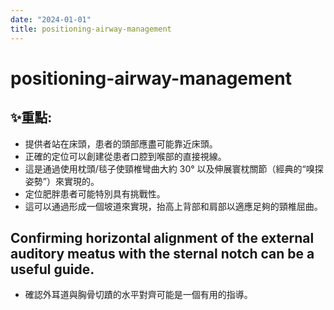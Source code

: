```yaml
---
date: "2024-01-01"
title: positioning-airway-management
---
```


# positioning-airway-management

## ✨重點:
- 提供者站在床頭，患者的頭部應盡可能靠近床頭。
- 正確的定位可以創建從患者口腔到喉部的直接視線。
- 這是通過使用枕頭/毯子使頸椎彎曲大約 30° 以及伸展寰枕關節（經典的“嗅探姿勢”）來實現的。
- 定位肥胖患者可能特別具有挑戰性。
- 這可以通過形成一個坡道來實現，抬高上背部和肩部以適應足夠的頸椎屈曲。

## Confirming horizontal alignment of the external auditory meatus with the sternal notch can be a useful guide.
- 確認外耳道與胸骨切蹟的水平對齊可能是一個有用的指導。
